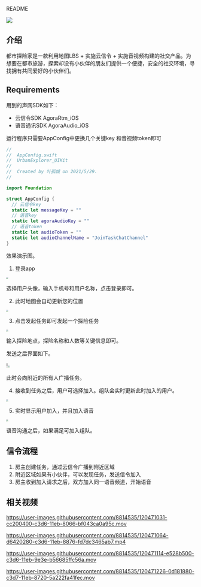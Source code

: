 README

![](https://tva1.sinaimg.cn/large/008i3skNly1gr3zcoeuxzj30u06y0e84.jpg)





## 介绍

都市探险家是一款利用地图LBS + 实施云信令 + 实施音视频构建的社交产品。为想要在都市旅游，探索却没有小伙伴的朋友们提供一个便捷，安全的社交环境，寻找拥有共同爱好的小伙伴们。

## Requirements

用到的声网SDK如下：

* 云信令SDK AgoraRtm_iOS
* 语音通讯SDK  AgoraAudio_iOS

运行程序只需要AppConfig中更换几个关键key 和音视频token即可

```swift
//
//  AppConfig.swift
//  UrbanExplorer_UIKit
//
//  Created by 叶孤城 on 2021/5/29.
//

import Foundation

struct AppConfig {
  // 云信令key
  static let messageKey = ""
  // 语音key
  static let agoraAudioKey = ""
  // 语音token
  static let audioToken = ""
  static let audioChannelName = "JoinTaskChatChannel"
}

```

效果演示图。

1. 登录app

<img src="https://tva1.sinaimg.cn/large/008i3skNly1gr40yb5qi5j30u01sxqv5.jpg" style="zoom:33%;" />

选择用户头像，输入手机号和用户名称，点击登录即可。



2. 此时地图会自动更新您的位置

<img src="https://tva1.sinaimg.cn/large/008i3skNly1gr40zpsw1uj30u01sx7wh.jpg" style="zoom:33%;" />

3. 点击发起任务即可发起一个探险任务

<img src="https://tva1.sinaimg.cn/large/008i3skNly1gr41adb7plj30u01sxay5.jpg" style="zoom:33%;" />

输入探险地点，探险名称和人数等关键信息即可。

发送之后界面如下。

!<img src="https://tva1.sinaimg.cn/large/008i3skNly1gr41br2c14j30u01sxal4.jpg" style="zoom:33%;" />

此时会向附近的所有人广播任务。

4. 接收到任务之后，用户可选择加入。组队会实时更新此时加入的用户。

<img src="https://tva1.sinaimg.cn/large/008i3skNly1gr41d2yss3j30u01sxk25.jpg" style="zoom:33%;" />

5. 实时显示用户加入，并且加入语音

<img src="https://tva1.sinaimg.cn/large/008i3skNly1gr41i4xnzaj30u01sxk15.jpg" style="zoom:33%;" />

语音沟通之后，如果满足可加入组队。

## 信令流程

1. 房主创建任务，通过云信令广播到附近区域
2. 附近区域如果有小伙伴，可以发现任务，发送信令加入
3. 房主收到加入请求之后，双方加入同一语音频道，开始语音

## 相关视频


https://user-images.githubusercontent.com/8814535/120471031-cc200400-c3d6-11eb-8066-bf043ca0a95c.mov


https://user-images.githubusercontent.com/8814535/120471064-d6420280-c3d6-11eb-8876-fd7dc3465ab7.mp4


https://user-images.githubusercontent.com/8814535/120471114-e528b500-c3d6-11eb-9e3e-b56685ffc56a.mov


https://user-images.githubusercontent.com/8814535/120471226-0d181880-c3d7-11eb-8720-5a222fa41fec.mov



